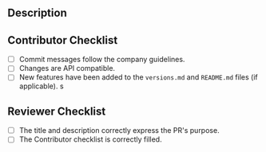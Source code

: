 <!--
    Provide a general summary of your changes in the Title above
    It must be meaningful and coherent with the changes
    If this PR is still a Work in Progress [WIP], please open it as DRAFT.
-->

## Description

<!--
    Describe changes in detail.
    This includes depicting the context, use case or current behavior and describe the proposed changes.
    If several features/bug fixes are included with these changes, please consider opening separated pull requests.
-->

## Contributor Checklist
- [ ] Commit messages follow the company guidelines. <!-- External contributors should sign the DCO. Fast DDS developers must also refer to the internal Redmine task. -->
- [ ] Changes are API compatible. <!-- Public API must not be broken within the same major release. -->
- [ ] New features have been added to the `versions.md` and `README.md` files (if applicable).
s

## Reviewer Checklist
- [ ] The title and description correctly express the PR's purpose.
- [ ] The Contributor checklist is correctly filled.
